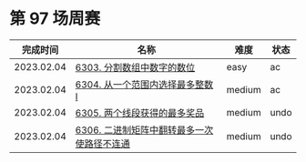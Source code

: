 # 第 97 场周赛

**完成时间**|**名称**|**难度**|**状态**
------------|--------|--------|--------
2023.02.04|[6303. 分割数组中数字的数位](./6303.%20分割数组中数字的数位)|easy|ac
2023.02.04|[6304. 从一个范围内选择最多整数 I](./6304.%20从一个范围内选择最多整数%20I)|medium|ac
2023.02.04|[6305. 两个线段获得的最多奖品](./6305.%20两个线段获得的最多奖品)|medium|undo
2023.02.04|[6306. 二进制矩阵中翻转最多一次使路径不连通](./6306.%20二进制矩阵中翻转最多一次使路径不连通)|medium|undo
